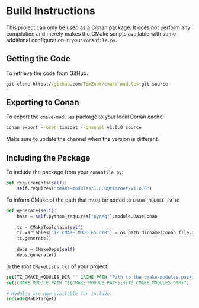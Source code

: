 # Build Instructions

This project can only be used as a Conan package. It does not perform any compilation and merely makes the CMake scripts available with some additional configuration in your `conanfile.py`.

## Getting the Code

To retrieve the code from GitHub:

```cmd
git clone https://github.com/TimZoet/cmake-modules.git source
```

## Exporting to Conan

To export the `cmake-modules` package to your local Conan cache:

```cmd
conan export --user timzoet --channel v1.0.0 source
```

Make sure to update the channel when the version is different.

## Including the Package

To include the package from your `conanfile.py`:

```py
def requirements(self):
    self.requires("cmake-modules/1.0.0@timzoet/v1.0.0")
```

To inform CMake of the path that must be added to `CMAKE_MODULE_PATH`:

```py
def generate(self):
    base = self.python_requires["pyreq"].module.BaseConan
    
    tc = CMakeToolchain(self)
    tc.variables["TZ_CMAKE_MODULES_DIR"] = os.path.dirname(conan_file.dependencies["cmake-modules"].cpp_info.components[None].includedir).replace(os.sep, "/")
    tc.generate()
    
    deps = CMakeDeps(self)
    deps.generate()
```

In the root `CMakeLists.txt` of your project:

```cmake
set(TZ_CMAKE_MODULES_DIR "" CACHE PATH "Path to the cmake-modules package directory")
set(CMAKE_MODULE_PATH "${CMAKE_MODULE_PATH};${TZ_CMAKE_MODULES_DIR}")

# Modules are now available for include.
include(MakeTarget)
```

